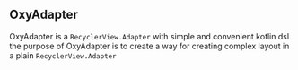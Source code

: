 ## OxyAdapter

OxyAdapter is a `RecyclerView.Adapter` with simple and convenient kotlin dsl
the purpose of OxyAdapter is to create a way for creating complex layout in a plain `RecyclerView.Adapter`

